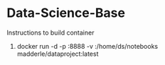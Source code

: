 # Data-Science-Base
Instructions to build container


1. docker run -d -p <Host Port>:8888 -v <Local Folder>:/home/ds/notebooks madderle/dataproject:latest
